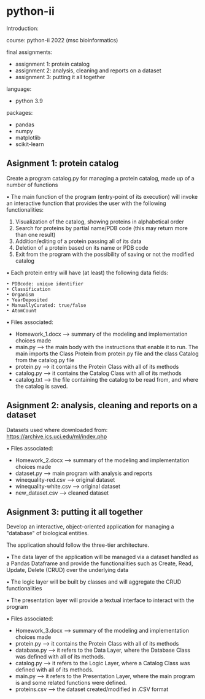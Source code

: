 # python-ii

Introduction:

course: python-ii 2022 (msc bioinformatics)

final assignments: 
- assignment 1: protein catalog
- assignment 2: analysis, cleaning and reports on a dataset
- assignment 3: putting it all together

language: 
- python 3.9
  
packages:
- pandas
- numpy
- matplotlib
- scikit-learn
  
## Asignment 1: protein catalog

Create a program catalog.py for managing a protein catalog, made up of a number of functions

• The main function of the program (entry-point of its execution) will invoke an interactive function that provides the user with the following functionalities:
  1. Visualization of the catalog, showing proteins in alphabetical order
  2. Search for proteins by partial name/PDB code (this may return more than one result)
  3. Addition/editing of a protein passing all of its data
  4. Deletion of a protein based on its name or PDB code
  5. Exit from the program with the possibility of saving or not the modified catalog
     
• Each protein entry will have (at least) the following data fields:

    • PDBcode: unique identifier
    • Classification
    • Organism
    • YearDeposited
    • ManuallyCurated: true/false
    • AtomCount

• Files associated:
  - Homework_1.docx --> summary of the modeling and implementation choices made
  - main.py --> the main body with the instructions that enable it to run. The main imports the Class Protein from protein.py file and the class Catalog from the catalog.py file
  - protein.py --> it contains the Protein Class with all of its methods
  - catalog.py -->  it contains the Catalog Class with all of its methods
  - catalog.txt -->  the file containing the catalog to be read from, and where the catalog is saved.
    
    
## Asignment 2: analysis, cleaning and reports on a dataset

Datasets used where downloaded from:  https://archive.ics.uci.edu/ml/index.php

• Files associated:
  - Homework_2.docx --> summary of the modeling and implementation choices made
  - dataset.py --> main program with analysis and reports
  - winequality-red.csv --> original dataset
  - winequality-white.csv --> original dataset
  - new_dataset.csv --> cleaned dataset

## Asignment 3: putting it all together

Develop an interactive, object-oriented application for managing a "database" of biological entities.

The application should follow the three-tier architecture.

• The data layer of the application will be managed via a dataset handled as a Pandas Dataframe and provide the functionalities such as Create, Read, Update, Delete (CRUD) over the underlying data

• The logic layer will be built by classes and will aggregate the CRUD functionalities

• The presentation layer will provide a textual interface to interact with the program

• Files associated:
  - Homework_3.docx --> summary of the modeling and implementation choices made
  - protein.py --> it contains the Protein Class with all of its methods
  - database.py --> it refers to the Data Layer, where the Database Class was defined with all of its methods.
  - catalog.py --> it refers to the Logic Layer, where a Catalog Class was defined with all of its methods.
  - main.py --> it refers to the Presentation Layer, where the main program is and some related functions were defined.
  - proteins.csv --> the dataset created/modified in .CSV format

 




    

  
